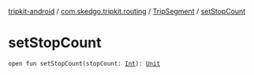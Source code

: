 [tripkit-android](../../index.md) / [com.skedgo.tripkit.routing](../index.md) / [TripSegment](index.md) / [setStopCount](./set-stop-count.md)

# setStopCount

`open fun setStopCount(stopCount: `[`Int`](https://kotlinlang.org/api/latest/jvm/stdlib/kotlin/-int/index.html)`): `[`Unit`](https://kotlinlang.org/api/latest/jvm/stdlib/kotlin/-unit/index.html)